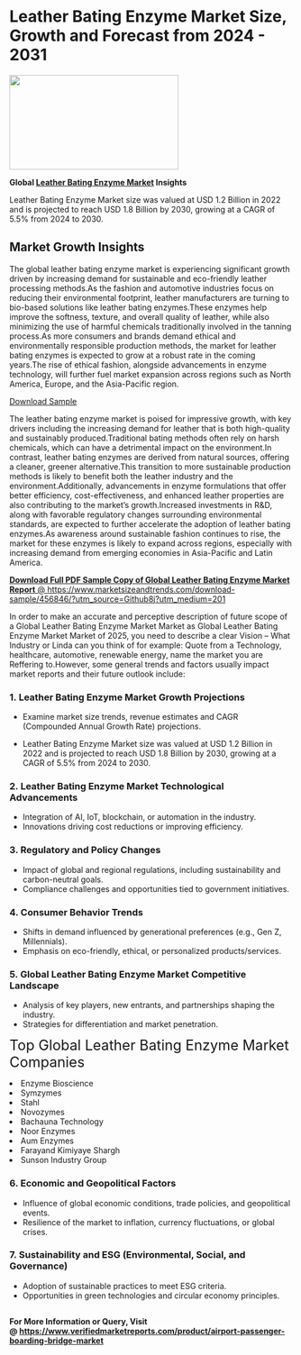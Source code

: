 <H1>Leather Bating Enzyme Market Size, Growth and Forecast from 2024 - 2031</H1><img class="aligncenter size-medium wp-image-584254" src="https://thirdeyenews.in/wp-content/uploads/2024/09/Global-Market-Research-300x168.jpeg" alt="" width="300" height="168" /><p><strong>Global&nbsp;<a href="https://www.marketsizeandtrends.com/download-sample/456846/?utm_source=Github8j?utm_medium=201">Leather Bating Enzyme Market</a> Insights</strong></p><p>Leather Bating Enzyme Market size was valued at USD 1.2 Billion in 2022 and is projected to reach USD 1.8 Billion by 2030, growing at a CAGR of 5.5% from 2024 to 2030.</p><p><h2>Market Growth Insights</h2> <p>The global leather bating enzyme market is experiencing significant growth driven by increasing demand for sustainable and eco-friendly leather processing methods.As the fashion and automotive industries focus on reducing their environmental footprint, leather manufacturers are turning to bio-based solutions like leather bating enzymes.These enzymes help improve the softness, texture, and overall quality of leather, while also minimizing the use of harmful chemicals traditionally involved in the tanning process.As more consumers and brands demand ethical and environmentally responsible production methods, the market for leather bating enzymes is expected to grow at a robust rate in the coming years.The rise of ethical fashion, alongside advancements in enzyme technology, will further fuel market expansion across regions such as North America, Europe, and the Asia-Pacific region.</p> <p><a href="#">Download Sample</a></p> <p>The leather bating enzyme market is poised for impressive growth, with key drivers including the increasing demand for leather that is both high-quality and sustainably produced.Traditional bating methods often rely on harsh chemicals, which can have a detrimental impact on the environment.In contrast, leather bating enzymes are derived from natural sources, offering a cleaner, greener alternative.This transition to more sustainable production methods is likely to benefit both the leather industry and the environment.Additionally, advancements in enzyme formulations that offer better efficiency, cost-effectiveness, and enhanced leather properties are also contributing to the market’s growth.Increased investments in R&D, along with favorable regulatory changes surrounding environmental standards, are expected to further accelerate the adoption of leather bating enzymes.As awareness around sustainable fashion continues to rise, the market for these enzymes is likely to expand across regions, especially with increasing demand from emerging economies in Asia-Pacific and Latin America.</p> <p><a href="#"></p><p><span class=""><strong>Download Full PDF Sample Copy of Global Leather Bating Enzyme Market Report</strong> @ <a href="https://www.marketsizeandtrends.com/download-sample/456846/?utm_source=Github8j?utm_medium=201" target="_blank">https://www.marketsizeandtrends.com/download-sample/456846/?utm_source=Github8j?utm_medium=201</a></span></p><p>In order to make an accurate and perceptive description of future scope of a Global&nbsp;Leather Bating Enzyme Market Market as Global&nbsp;Leather Bating Enzyme Market Market of 2025, you need to describe a clear Vision &ndash; What Industry or Linda can you think of for example: Quote from a Technology, healthcare, automotive, renewable energy, name the market you are Reffering to.However, some general trends and factors usually impact market reports and their future outlook include:</p><h3>1.&nbsp;<strong>Leather Bating Enzyme Market Growth Projections</strong></h3><ul><li>Examine market size trends, revenue estimates and CAGR (Compounded Annual Growth Rate) projections.</li><li><p>Leather Bating Enzyme Market size was valued at USD 1.2 Billion in 2022 and is projected to reach USD 1.8 Billion by 2030, growing at a CAGR of 5.5% from 2024 to 2030.</p></li></ul><h3>2.&nbsp;<strong>Leather Bating Enzyme Market Technological Advancements</strong></h3><ul><li>Integration of AI, IoT, blockchain, or automation in the industry.</li><li>Innovations driving cost reductions or improving efficiency.</li></ul><h3>3.&nbsp;<strong>Regulatory and Policy Changes</strong></h3><ul><li>Impact of global and regional regulations, including sustainability and carbon-neutral goals.</li><li>Compliance challenges and opportunities tied to government initiatives.</li></ul><h3>4.&nbsp;<strong>Consumer Behavior Trends</strong></h3><ul><li>Shifts in demand influenced by generational preferences (e.g., Gen Z, Millennials).</li><li>Emphasis on eco-friendly, ethical, or personalized products/services.</li></ul><h3>5.&nbsp;<strong>Global Leather Bating Enzyme Market Competitive Landscape</strong></h3><ul><li>Analysis of key players, new entrants, and partnerships shaping the industry.</li><li>Strategies for differentiation and market penetration.</li></ul><p data-pm-slice="1 1 []"><span style="color: inherit; font-family: inherit; font-size: 25px;">Top Global Leather Bating Enzyme Market Companies</span></p><div class="" data-test-id=""><p><li>Enzyme Bioscience</li><li> Symzymes</li><li> Stahl</li><li> Novozymes</li><li> Bachauna Technology</li><li> Noor Enzymes</li><li> Aum Enzymes</li><li> Farayand Kimiyaye Shargh</li><li> Sunson Industry Group</li></p></div><h3>6.&nbsp;<strong>Economic and Geopolitical Factors</strong></h3><ul><li>Influence of global economic conditions, trade policies, and geopolitical events.</li><li>Resilience of the market to inflation, currency fluctuations, or global crises.</li></ul><h3>7.&nbsp;<strong>Sustainability and ESG (Environmental, Social, and Governance)</strong></h3><ul><li>Adoption of sustainable practices to meet ESG criteria.</li><li>Opportunities in green technologies and circular economy principles.</li></ul><h2><strong style="font-size: 14px;">For More Information or Query, Visit @&nbsp;</strong><a style="background-color: #ffffff; font-size: 14px;" href="https://www.marketsizeandtrends.com/report/leather-bating-enzyme-market/" target="_blank">https://www.verifiedmarketreports.com/product/airport-passenger-boarding-bridge-market</a></h2>
